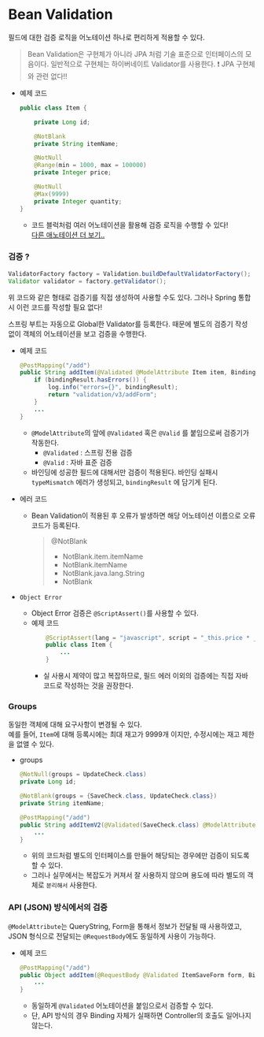 # Bean Validation

필드에 대한 검증 로직을 어노테이션 하나로 편리하게 적용할 수 있다.

> Bean Validation은 구현체가 아니라 JPA 처럼 기술 표준으로 인터페이스의 모음이다. 일반적으로 구현체는 하이버네이트 Validator를 사용한다. ❗ JPA 구현체와 관련 없다!!

- 예제 코드
    ```java
    public class Item {

        private Long id;

        @NotBlank
        private String itemName;

        @NotNull
        @Range(min = 1000, max = 100000)
        private Integer price;

        @NotNull
        @Max(9999)
        private Integer quantity;
    }
    ```
    - 코드 블럭처럼 여러 어노테이션을 활용해 검증 로직을 수행할 수 있다!<br>
    [다른 애노테이션 더 보기..](https://docs.jboss.org/hibernate/validator/6.2/reference/en-US/html_single/#validator-defineconstraints-spec)

### 검증 ?

```java
ValidatorFactory factory = Validation.buildDefaultValidatorFactory();
Validator validator = factory.getValidator();
```
위 코드와 같은 형태로 검증기를 직접 생성하여 사용할 수도 있다. 그러나 Spring 통합시 이런 코드를 작성할 필요 없다!

스프링 부트는 자동으로 Global한 Validator를 등록한다. 때문에 별도의 검증기 작성 없이 객체의 어노테이션을 보고 검증을 수행한다.

- 예제 코드
    ```java
    @PostMapping("/add")
    public String addItem(@Validated @ModelAttribute Item item, BindingResult bindingResult, RedirectAttributes redirectAttributes) {
        if (bindingResult.hasErrors()) {
            log.info("errors={}", bindingResult);
            return "validation/v3/addForm";
        }
        ... 
    }

    ```
    - `@ModelAttribute`의 앞에 `@Validated` 혹은 `@Valid` 를 붙임으로써 검증기가 작동한다.
        - `@Validated` : 스프링 전용 검증
        - `@Valid` : 자바 표준 검증
    - 바인딩에 성공한 필드에 대해서만 검증이 적용된다. 바인딩 실패시 `typeMismatch` 에러가 생성되고, `bindingResult` 에 담기게 된다.
- 에러 코드
    - Bean Validation이 적용된 후 오류가 발생하면 해당 어노테이션 이름으로 오류코드가 등록된다.

        > @NotBlank
        > - NotBlank.item.itemName
        > - NotBlank.itemName
        > - NotBlank.java.lang.String
        > - NotBlank

- `Object Error`
    - Object Error 검증은 `@ScriptAssert()`를 사용할 수 있다.
    - 예제 코드
        ```java
            @ScriptAssert(lang = "javascript", script = "_this.price * _this.quantity >= 10000")
            public class Item {
                ...
            }
        ```
        - 실 사용시 제약이 많고 복잡하므로, 필드 에러 이외의 검증에는 직접 자바 코드로 작성하는 것을 권장한다.

### Groups 
동일한 객체에 대해 요구사항이 변경될 수 있다.   
예를 들어, `Item`에 대해 등록시에는 최대 재고가 9999개 이지만, 수정시에는 재고 제한을 없앨 수 있다.
- groups

    ```java
    @NotNull(groups = UpdateCheck.class) 
    private Long id;

    @NotBlank(groups = {SaveCheck.class, UpdateCheck.class})
    private String itemName;
    ```   

    ```java
    @PostMapping("/add")
    public String addItemV2(@Validated(SaveCheck.class) @ModelAttribute Item item, BindingResult bindingResult, RedirectAttributes redirectAttributes) {
        ...
    }

    ```
    - 위의 코드처럼 별도의 인터페이스를 만들어 해당되는 경우에만 검증이 되도록 할 수 있다.
    - 그러나 실무에서는 복잡도가 커져서 잘 사용하지 않으며 용도에 따라 별도의 객체로 `분리해서` 사용한다.

### API (JSON) 방식에서의 검증

`@ModelAttribute`는 QueryString, Form을 통해서 정보가 전달될 때 사용하였고, JSON 형식으로 전달되는 `@RequestBody`에도 동일하게 사용이 가능하다.

- 예제 코드    
    ```java
    @PostMapping("/add")
    public Object addItem(@RequestBody @Validated ItemSaveForm form, BindingResult bindingResult) {
        ...
    }
    ```
    - 동일하게 `@Validated` 어노테이션을 붙임으로서 검증할 수 있다.
    - 단, API 방식의 경우 Binding 자체가 실패하면 Controller의 호출도 일어나지 않는다.


